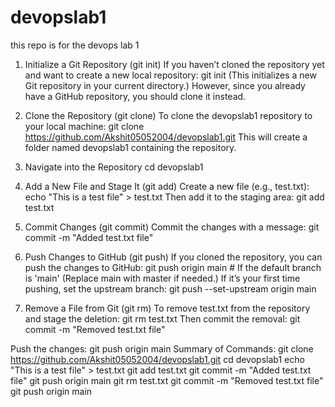 # devopslab1
this repo is for the devops lab 1 

1. Initialize a Git Repository (git init)
If you haven’t cloned the repository yet and want to create a new local repository:
git init
(This initializes a new Git repository in your current directory.)
However, since you already have a GitHub repository, you should clone it instead.

2. Clone the Repository (git clone)
To clone the devopslab1 repository to your local machine:
git clone https://github.com/Akshit05052004/devopslab1.git
This will create a folder named devopslab1 containing the repository.

3. Navigate into the Repository
cd devopslab1

4. Add a New File and Stage It (git add)
Create a new file (e.g., test.txt):
echo "This is a test file" > test.txt
Then add it to the staging area:
git add test.txt

5. Commit Changes (git commit)
Commit the changes with a message:
git commit -m "Added test.txt file"

6. Push Changes to GitHub (git push)
If you cloned the repository, you can push the changes to GitHub:
git push origin main  # If the default branch is 'main'
(Replace main with master if needed.)
If it’s your first time pushing, set the upstream branch:
git push --set-upstream origin main

7. Remove a File from Git (git rm)
To remove test.txt from the repository and stage the deletion:
git rm test.txt
Then commit the removal:
git commit -m "Removed test.txt file"

Push the changes:
git push origin main
Summary of Commands:
git clone https://github.com/Akshit05052004/devopslab1.git
cd devopslab1
echo "This is a test file" > test.txt
git add test.txt
git commit -m "Added test.txt file"
git push origin main
git rm test.txt
git commit -m "Removed test.txt file"
git push origin main
